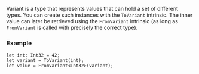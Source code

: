 Variant is a type that represents values that can hold a set of different types. You can create such instances with the `ToVariant` intrinsic. The inner value can later be retrieved using the `FromVariant` intrinsic (as long as `FromVariant` is called with precisely the correct type).

### Example

```
let int: Int32 = 42;
let variant = ToVariant(int);
let value = FromVariant<Int32>(variant);
```
